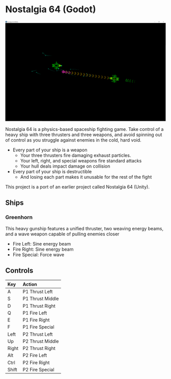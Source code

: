 # Nostalgia 64 (Godot)
![](Nostalgia64Preview.png)

Nostalgia 64 is a physics-based spaceship fighting game. Take control of a heavy ship with three thrusters and three weapons, and avoid spinning out of control as you struggle against enemies in the cold, hard void.

- Every part of your ship is a weapon
  - Your three thrusters fire damaging exhaust particles.
  - Your left, right, and special weapons fire standard attacks
  - Your hull deals impact damage on collision
- Every part of your ship is destructible
  - And losing each part makes it unusable for the rest of the fight
  
This project is a port of an earlier project called Nostalgia 64 (Unity).
  
## Ships
### Greenhorn
This heavy gunship features a unified thruster, two weaving energy beams, and a wave weapon capable of pulling enemies closer

- Fire Left: Sine energy beam
- Fire Right: Sine energy beam
- Fire Special: Force wave
  
## Controls
| Key   | Action |
| :---- | :----  |
| A     | P1 Thrust Left |
| S     | P1 Thrust Middle |
| D     | P1 Thrust Right |
| Q     | P1 Fire Left |
| E     | P1 Fire Right |
| F     | P1 Fire Special |
| Left  | P2 Thrust Left |
| Up    | P2 Thrust Middle |
| Right | P2 Thrust Right |
| Alt   | P2 Fire Left |
| Ctrl  | P2 Fire Right |
| Shift | P2 Fire Special |
        
